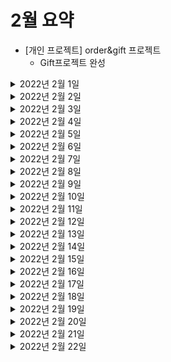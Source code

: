 # 2월 요약
- [개인 프로젝트] order&gift 프로젝트
  - Gift프로젝트 완성


<details> <summary>2022년 2월 1일</summary>

## 회사 업무

## 개인 공부
- [PS] python
  - 구현 문제 1문제  
- [개인플젝] order-and-gift-project
  - Gift 프로젝트 
    - Gift 서비스 - 선물하기 수락 상태로 변경 API
    - Gift 서비스 - 선물하기 조회 API 
    - Readme 정리 
    - 스프링 카프카와 코루틴 연동이 안되는 현상 정리
 
   
</details>

<details> <summary>2022년 2월 2일</summary>

## 회사 업무

## 개인 공부
- [PS] python
  - 구현 문제 1문제
- [kubernetes] 클라우드 네이티브를 위한 쿠버네티스 실전 프로젝트 
  - Chapter1 (0% -> 100%)
  - Chapter2 (0% -> 50%)


</details>

<details> <summary>2022년 2월 3일</summary>

## 회사 업무
- qa4 환경구축
  - application-qa4.properties 작성 마무리 (DB정보 등 기입 ) 후 검토
  - bamboo - deployment projects 생성
    - api
  - QA4 api 배포 -> 오류생겨서 전체적으로 검토
- 코드리뷰
  - ITSMCHG-6426 refactoring orderAdditionalInfo
  - ITSMCHG-6425 산재보험금 조회 API
  - ITSMCHG-6373 [배민1] 오더에 배정된 기사의 수행중인 오더 수 조회 api 추가
  - ITSMCHG-6125 [배민1] 배달할수있는 지점 찾기 api 추가
  - ITSMCHG-6375 mcash_transfer_subsets 삭제 프로시져 호출 및 일차감 시작 전 validation 추가

## 개인 공부
- [PS] python
  - 구현 문제 1문제
- [Java] 자바 플레이그라운드 with TDD, 클린코드 
  - Chapter1) 숫자야구게임 - 단위테스트 (0% -> 100%)
    


</details>

<details> <summary>2022년 2월 4일</summary>

## 회사 업무
- qa4 환경구축
  - QA4 api 배포 -> 오류생겨서 전체적으로 검토
- 코드리뷰
  - ITSMCHG-6373 [배민1] 오더에 배정된 기사의 수행중인 오더 수 조회 api 추가
  - ITSMCHG-5727 M캐시 대량이체 메인카테고리 오더아이디 추가
  - ITSMCHG-6384 지점 보험/정산 정보 추가

## 개인 공부
- [PS] python
  - dfs 문제 1문제

</details>

<details> <summary>2022년 2월 5일</summary>

## 회사 업무

## 개인 공부
- [PS] python, java 
  - dfs 문제 1문제

</details>

<details> <summary>2022년 2월 6일</summary>

## 회사 업무

## 개인 공부
- [PS] python, java 
  - dfs 문제 4문제

</details>

<details> <summary>2022년 2월 7일</summary>

## 회사 업무
- qa4 환경구축
  - QA4api 배포 -> DB SG inbound 요청
- 코드리뷰
  - [VRR-526] 도착지 변경 #4 - 라스트마일 수정 및 프라임 연동
  - ITSMCHG-6125 [배민1] 배달할수있는 지점 찾기 api 추가

## 개인 공부
- [PS] python 
  - 구현 1문제
- [Java] 자바 플레이그라운드 with TDD, 클린코드 
  - Chapter2) 자동차 경주 - TDD (0% -> 60%)

</details>

<details> <summary>2022년 2월 8일</summary>

## 회사 업무
- 연차

## 개인 공부
- [PS] python 
  - DFS&BFS 1문제
- [Java] 자바 플레이그라운드 with TDD, 클린코드
  - Chapter2) 자동차 경주 - TDD (60% -> 100%)
  - Chapter3) 좌표 계산기 - 상속, 인터페이스 (0% -> 100%)
  - Chapter4) 블랙잭 - 함수형 프로그래밍 (0% -> 25%)

</details>

<details> <summary>2022년 2월 9일</summary>

## 회사 업무
- qa4 환경구축
  - API & DB 연동 실패 - 상진님께 요청 및 대기
- 코드 리뷰
  - [VRR-526] 도착지 변경 #4 - 라스트마일 수정 및 프라임 연동
  - ITSMCHG-6423 곧도착 이벤트 추가
  - ITSMCHG-6384 지점 보험/정산 정보 추가
  - ITSMCHG-6125 [배민1] 배달할수있는 지점 찾기 api 추가

## 개인 공부
- [Java] 자바 플레이그라운드 with TDD, 클린코드
  - Chapter4) 블랙잭 - 함수형 프로그래밍 (25% -> 100%)
- [Spring] 스프링 MVC 2편 - 백엔드 웹 개발 활용 기술
  - Chapter1) 타임리프 - 기본 기능 (0% -> 20%)

</details>

<details> <summary>2022년 2월 10일</summary>

## 회사 업무
- qa4 환경구축
  - API 배포 
  - mysql DB연동 성공
  - redis, kafka 연동 실패 - 원인 분석 및 devops팀에 요청 
- 코드 리뷰
  - ITSMCHG-6423 곧도착 이벤트 추가
- 라스트마일 개발 토크
  - 발표 준비
    - Application Layer에서 사용하는 DTO들 명칭 정의
      - UPDATE, CREATE, DELETE request: ~Command로 사용결정
      - SELECT request: ~Criteria로 사용결정
      - response: ~Info로 사용결정
    - inner class를 적극적으로 사용 하는 것은 어떨까?
      - class 객체안에 class가 들어가야 하는 상황에는 DTO inner클래스로 만들고, req res에서 쓰는것으로 결정 

## 개인 공부

</details>

<details> <summary> 2022년 2월 11일 </summary>

## 회사 업무
- qa4환경구축
  - api, cron, mcash service
    - bamboo script 작성 및 배포
    - redis host 변경
    - redis,kafka 연동 확인
    - point, prime admin계정 추가
    - kibana에 index pattern 등록을 위해 devops팀에  네트워크 설정 요청
    - kibana에 index pattern 등록
  - push service
    - db생성 요청 (postgresql)
## 개인 업무
- [Spring] 스프링 MVC 2편 - 백엔드 웹 개발 활용 기술
  - Chapter1) 타임리프 - 기본 기능 (20% -> 100%) 

</details>

<details> <summary> 2022년 2월 12일 </summary>

## 회사 업무

## 개인 업무
- [PS] python&java
  - sorting 1문제 
- [Spring] 스프링 MVC 2편 - 백엔드 웹 개발 활용 기술
  - Chapter2) 타임리프 - 스프링 통합과 폼 (0% -> 100%)
  - Chapter3) 메시지, 국제화 (0% -> 50%)

</details>

<details> <summary> 2022년 2월 13일 </summary>

## 회사 업무

## 개인 업무
- [PS] python&java
  - sorting 2문제 
- [Spring] 스프링 MVC 2편 - 백엔드 웹 개발 활용 기술
  - Chapter3) 메시지, 국제화 (50% -> 100%)

</details>

<details> <summary> 2022년 2월 14일 </summary>

## 회사 업무
- qa4환경구축
  - push service
    - bamboo script 작성 및 배포
    - kibana에 index pattern 등록
- 위클리 미팅
- 1:1 미팅

## 개인 업무
- [PS] python
  - sorting 1문제
- [Spring] 스프링 MVC 2편 - 백엔드 웹 개발 활용 기술
  - Chapter4) 검증1 - Validation (0% -> 100%)
  - Chapter5) 검증2 - Bean Validation (0% -> 100%)

</details>


<details> <summary> 2022년 2월 15일 </summary>

## 회사 업무
- qa4환경구축
  - Mcash Service
    - RDS SG inbound rule 추가 요청
  - Cron
    - error 로그 확인 후 조치 (AWS KMS권한 에러)
- 코드 리뷰   
  - ITSMCHG-6486 기존 단건배송 오더 정책 수정

## 개인 업무
- [Spring] 스프링 MVC 2편 - 백엔드 웹 개발 활용 기술
  - Chapter6) 로그인 처리1 - 쿠키, 세션 (0% -> 100%)
  - Chapter7) 로그인 처리2 - 필터, 인터셉터 (0% -> 100%)
  - Chapter8) 예외 처리와 오류 페이지 (0% -> 100%)

</details>

<details> <summary> 2022년 2월 16일 </summary>

## 회사 업무
- qa4환경구축
  - API
    - 오류 모니터링
    - 오더 생성 테스트
    - DB 마이그레이션 작업

## 개인 업무
- [Spring] 스프링 MVC 2편 - 백엔드 웹 개발 활용 기술
  - Chapter9) API 예외 처리 (0% -> 100%)
  - Chapter10) 스프링 타입 컨버터 (0% -> 100%)
  - Chapter11) 파일 업로드 (0% -> 100%)

</details>

<details> <summary> 2022년 2월 17일 </summary>

## 회사 업무
- qa4환경구축
  - API
    - 오더 생성 테스트
    - kinesis권한 요청
    - redis read timeout 원인 분석

## 개인 업무

</details>

<details> <summary> 2022년 2월 18일 </summary>

## 회사 업무
- qa4 환경 구축
  - api
    - 오더 생성 테스트
    - redis read timeout 원인 분석
- Workshop

## 개인 업무

</details>

<details> <summary> 2022년 2월 19일 </summary>

## 회사 업무

## 개인 업무
- [PS] python
  - 이진탐색 3문제

</details>

<details> <summary> 2022년 2월 20일 </summary>

## 회사 업무

## 개인 공부
- CTO's Tech Talk 2022 컨퍼런스
  - 0% -> 100%

</details>

<details> <summary> 2022년 2월 21일 </summary>

## 회사 업무
- qa4 환경 구축
  - api
    - 오더 생성 테스트 중 redis read timeout 에러 분석
    - 오더 생성 테스트 중 mcash server에러 분석

## 개인 공부
- [DDD] 도메인 주도 설계란 무엇인가? 
  - Chapter1) 도메인 주도 설계란 무엇인가? (0% -> 100%)

</details>

<details> <summary> 2022년 2월 22일 </summary>

## 회사 업무
- qa4 환경 구축
  - CreateOrder ~ DeliveryOrder 테스트
  - 생성, 조회 테스트
    - 오더, 지점, 기사 
  - 수정, 삭제 테스트 
    - 지점, 기사
    - prime API host가 잘못되었음을 발견 및 변경
  - SK, KT 안심번호 발급 테스트
  - 위키 정리

## 개인 공부
- [DDD] 도메인 주도 설계란 무엇인가? 
  - Chapter2) 유비쿼터스 언어 (0% -> 100%)

</details>